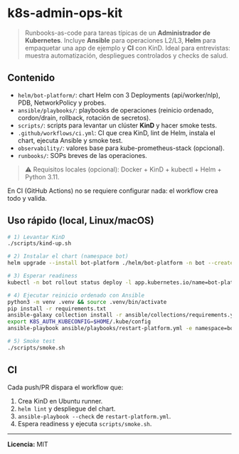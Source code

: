 # k8s-admin-ops-kit

> Runbooks-as-code para tareas típicas de un **Administrador de Kubernetes**. Incluye **Ansible** para operaciones L2/L3,
**Helm** para empaquetar una app de ejemplo y **CI** con KinD. Ideal para entrevistas: muestra automatización,
despliegues controlados y checks de salud.

## Contenido
- `helm/bot-platform/`: chart Helm con 3 Deployments (api/worker/nlp), PDB, NetworkPolicy y probes.
- `ansible/playbooks/`: playbooks de operaciones (reinicio ordenado, cordon/drain, rollback, rotación de secretos).
- `scripts/`: scripts para levantar un clúster **KinD** y hacer smoke tests.
- `.github/workflows/ci.yml`: CI que crea KinD, lint de Helm, instala el chart, ejecuta Ansible y smoke test.
- `observability/`: valores base para kube-prometheus-stack (opcional).
- `runbooks/`: SOPs breves de las operaciones.

> ⚠️ Requisitos locales (opcional): Docker + KinD + kubectl + Helm + Python 3.11.

En CI (GitHub Actions) no se requiere configurar nada: el workflow crea todo y valida.

## Uso rápido (local, Linux/macOS)
```bash
# 1) Levantar KinD
./scripts/kind-up.sh

# 2) Instalar el chart (namespace bot)
helm upgrade --install bot-platform ./helm/bot-platform -n bot --create-namespace

# 3) Esperar readiness
kubectl -n bot rollout status deploy -l app.kubernetes.io/name=bot-platform --timeout=300s

# 4) Ejecutar reinicio ordenado con Ansible
python3 -m venv .venv && source .venv/bin/activate
pip install -r requirements.txt
ansible-galaxy collection install -r ansible/collections/requirements.yml
export K8S_AUTH_KUBECONFIG=$HOME/.kube/config
ansible-playbook ansible/playbooks/restart-platform.yml -e namespace=bot

# 5) Smoke test
./scripts/smoke.sh
```

## CI
Cada push/PR dispara el workflow que:
1. Crea KinD en Ubuntu runner.
2. `helm lint` y despliegue del chart.
3. `ansible-playbook --check` de `restart-platform.yml`.
4. Espera readiness y ejecuta `scripts/smoke.sh`.

---
**Licencia:** MIT
